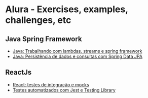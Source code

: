 # Alura - Exercises, examples, challenges, etc

## Java Spring Framework
- [Java: Trabalhando com lambdas, streams e spring framework](https://github.com/WhiteArct1c/cursos-alura/tree/main/Java%20Spring%20Framework/curso-alura-screenmatch)
- [Java: Persistência de dados e consultas com Spring Data JPA](https://github.com/WhiteArct1c/cursos-alura/tree/main/Java%20Spring%20Framework/Java%20-%20Persistencia%20de%20dados%20e%20consultas%20com%20Spring%20Data%20JPA/3355-java-screenmatch-com-jpa)

## ReactJs
- [React: testes de integração e mocks](https://github.com/WhiteArct1c/cursos-alura/tree/main/ReactJS/React%20-%20testes%20de%20integra%C3%A7%C3%A3o%20e%20mocks/bytebank-v2)
- [Testes automatizados com Jest e Testing Library](https://github.com/WhiteArct1c/cursos-alura/tree/main/ReactJS/Testes%20automatizados%20com%20Jest%20e%20Testing%20library/bytebank)
